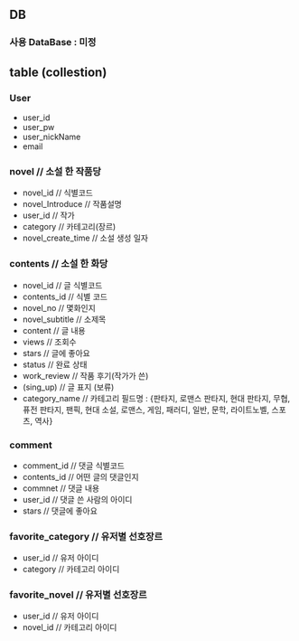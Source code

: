 ## DB
### 사용 DataBase : 미정

## table (collestion)
### User
- user_id
- user_pw
- user_nickName
- email

### novel           // 소설 한 작품당 
- novel_id          // 식별코드
- novel_Introduce   // 작품설명
- user_id           // 작가
- category          // 카테고리(장르)
- novel_create_time // 소설 생성 일자


### contents        // 소설 한 화당
- novel_id		    // 글 식별코드
- contents_id       // 식별 코드
- novel_no         // 몇화인지
- novel_subtitle	// 소제목
- content			// 글 내용
- views             // 조회수
- stars             // 글에 좋아요
- status            // 완료 상태
- work_review       // 작품 후기(작가가 쓴)
- (sing_up)         // 글 표지 (보류)
- category_name		// 카테고리 필드명
: {판타지, 로맨스 판타지, 현대 판타지, 무협, 퓨전 판타지, 팬픽, 현대 소설, 로맨스, 게임, 패러디, 일반, 문학, 라이트노벨, 스포츠, 역사}

<!-- ### category    // 카테고리
- category_id		// 카테고리 아이디
-->

### comment
- comment_id 	    // 댓글 식별코드
- contents_id   	// 어떤 글의 댓글인지
- commnet		    // 댓글 내용
- user_id			// 댓글 쓴 사람의 아이디
- stars		    	// 댓글에 좋아요

### favorite_category   // 유저별 선호장르
- user_id			// 유저 아이디
- category		// 카테고리 아이디

### favorite_novel   // 유저별 선호장르
- user_id			// 유저 아이디
- novel_id		// 카테고리 아이디






